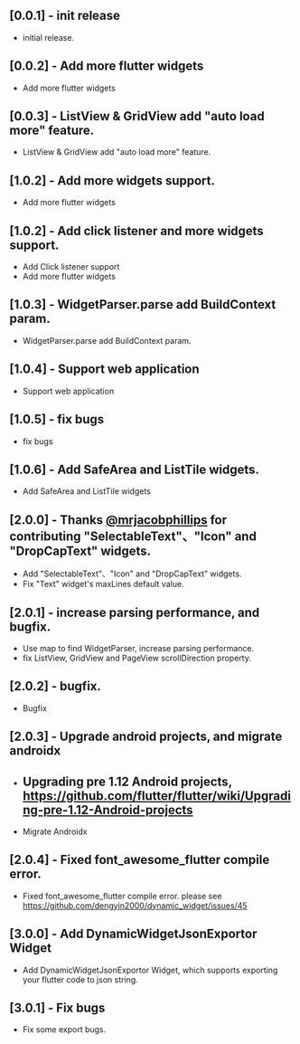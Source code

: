 ## [0.0.1] - init release

* initial release.

## [0.0.2] - Add more flutter widgets

* Add more flutter widgets

## [0.0.3] - ListView & GridView add "auto load more" feature.

* ListView & GridView add "auto load more" feature.

## [1.0.2] - Add more widgets support.

* Add more flutter widgets

## [1.0.2] - Add click listener and more widgets support.

* Add Click listener support
* Add more flutter widgets

## [1.0.3] - WidgetParser.parse add BuildContext param.

* WidgetParser.parse add BuildContext param.

## [1.0.4] - Support web application

* Support web application

## [1.0.5] - fix bugs

* fix bugs

## [1.0.6] - Add SafeArea and ListTile widgets.

* Add SafeArea and ListTile widgets

## [2.0.0] - Thanks [@mrjacobphillips](https://github.com/mrjacobphillips) for contributing "SelectableText"、"Icon" and "DropCapText" widgets.

* Add "SelectableText"、"Icon" and "DropCapText" widgets.
* Fix "Text" widget's maxLines default value.

## [2.0.1] - increase parsing performance, and bugfix.

* Use map to find WidgetParser, increase parsing performance.
* fix ListView, GridView and PageView scrollDirection property.

## [2.0.2] - bugfix.

* Bugfix

## [2.0.3] - Upgrade android projects, and migrate androidx

* ## Upgrading pre 1.12 Android projects, https://github.com/flutter/flutter/wiki/Upgrading-pre-1.12-Android-projects
* Migrate Androidx

## [2.0.4] - Fixed font_awesome_flutter compile error.

* Fixed font_awesome_flutter compile error. please see https://github.com/dengyin2000/dynamic_widget/issues/45

## [3.0.0] - Add DynamicWidgetJsonExportor Widget

* Add DynamicWidgetJsonExportor Widget, which supports exporting your flutter code to json string.

## [3.0.1] - Fix bugs

* Fix some export bugs.







